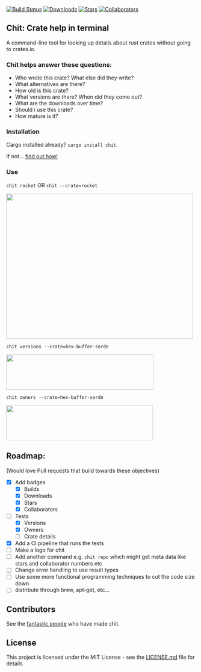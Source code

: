 [![Build Status](https://dev.azure.com/chitbuilds/chit/_apis/build/status/peterheesterman.chit?branchName=master)](https://dev.azure.com/chitbuilds/chit/_build/latest?definitionId=1&branchName=master)
[![Downloads](https://img.shields.io/crates/d/chit.svg)](https://crates.io/crates/chit)
[![Stars](https://img.shields.io/github/stars/peterheesterman/chit.svg?style=popout
)](https://github.com/peterheesterman/chit/stargazers)
[![Collaborators](https://img.shields.io/github/contributors/peterheesterman/chit.svg)](https://github.com/peterheesterman/chit/graphs/contributors)

## Chit: Crate help in terminal

A command-line tool for looking up details about rust crates without going to crates.io.


### Chit helps answer these questions:
  - Who wrote this crate? What else did they write?
  - What alternatives are there?
  - How old is this crate?
  - What versions are there? When did they come out?
  - What are the downloads over time?
  - Should i use this crate? 
  - How mature is it? <Star rating>
  

### Installation

Cargo installed already? `cargo install chit`.

If not... [find out how!](https://doc.rust-lang.org/cargo/getting-started/installation.html)


### Use

`chit rocket` OR `chit --crate=rocket`

<img src="https://github.com/peterheesterman/chit/blob/master/readme-images/chit.png?raw=true" width="496"  height="386"/>

`chit versions --crate=hex-buffer-serde`

<img src="https://github.com/peterheesterman/chit/blob/master/readme-images/versions.png?raw=true" width="391"  height="93"/>

`chit owners --crate=hex-buffer-serde`

<img src="https://github.com/peterheesterman/chit/blob/master/readme-images/owners.png?raw=true" width="390"  height="93"/>


## Roadmap: 
(Would love Pull requests that build towards these objectives)
 - [x] Add badges
   - [x] Builds
   - [x] Downloads
   - [x] Stars
   - [x] Collaborators
 - [ ] Tests
   - [x] Versions
   - [x] Owners
   - [ ] Crate details
 - [x] Add a CI pipeline that runs the tests
 - [ ] Make a logo for chit
 - [ ] Add another command e.g. `chit repo` which might get meta data like stars and collaborator numbers etc
 - [ ] Change error handling to use result types
 - [ ] Use some more functional programming techniques to cut the code size down
 - [ ] distribute through brew, apt-get, etc...

## Contributors
See the [fantastic people](https://github.com/peterheesterman/chit/graphs/contributors) who have made chit.

## License
This project is licensed under the MIT License - see the [LICENSE.md](./LICENSE.md) file for details

